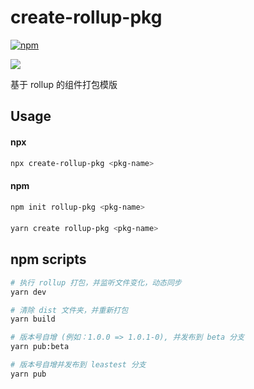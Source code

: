 # create-rollup-pkg

[![npm](https://img.shields.io/npm/v/create-rollup-pkg.svg)](https://www.npmjs.com/package/create-rollup-pkg)

![](https://limy-1309594960.cos.ap-beijing.myqcloud.com/202210141843279.gif)

基于 rollup 的组件打包模版

## Usage

#### npx

```bash
npx create-rollup-pkg <pkg-name>
```

#### npm

```bash
npm init rollup-pkg <pkg-name>
```

####

```bash
yarn create rollup-pkg <pkg-name>
```

## npm scripts

```bash
# 执行 rollup 打包，并监听文件变化，动态同步
yarn dev

# 清除 dist 文件夹，并重新打包
yarn build

# 版本号自增 (例如：1.0.0 => 1.0.1-0), 并发布到 beta 分支
yarn pub:beta

# 版本号自增并发布到 leastest 分支
yarn pub
```

